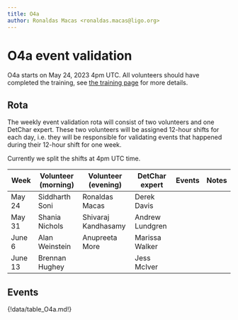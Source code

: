 ```yaml
---
title: O4a
author: Ronaldas Macas <ronaldas.macas@ligo.org>
---
```


# O4a event validation

O4a starts on May 24, 2023 4pm UTC. All volunteers should have completed the training, see [the training page](training.md) for more details.

## Rota

The weekly event validation rota will consist of two volunteers and one DetChar expert. These two volunteers will be assigned 12-hour shifts for each day, i.e. they will be responsible for validating events that happened during their 12-hour shift for one week.

Currently we split the shifts at 4pm UTC time.

| Week        | Volunteer (morning) | Volunteer (evening) | DetChar expert | Events | Notes |
|-------------|---------------------|---------------------|----------------|--------|-------|
| May 24      | Siddharth Soni      | Ronaldas Macas      | Derek Davis    |        |       |
| May 31      | Shania Nichols      | Shivaraj Kandhasamy | Andrew Lundgren|        |       |
| June 6      | Alan Weinstein      | Anupreeta More      | Marissa Walker |        |       |
| June 13     | Brennan Hughey      |                     | Jess McIver    |        |       |
 
## Events

{!data/table_O4a.md!}
